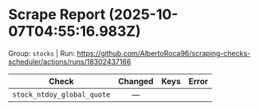 # Scrape Report (2025-10-07T04:55:16.983Z)

Group: `stocks`  |  Run: https://github.com/AlbertoRoca96/scraping-checks-scheduler/actions/runs/18302437166

| Check | Changed | Keys | Error |
|---|:---:|:--|:--|
| `stock_ntdoy_global_quote` | — |  |  |
